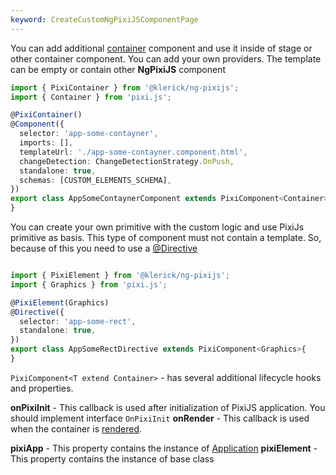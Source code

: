 ```yaml
---
keyword: CreateCustomNgPixiJSComponentPage
---
```


You can add additional [container](https://pixijs.download/release/docs/scene.Container.html) component and use it inside of stage or other container component.
You can add your own providers. The template can be empty or contain other **NgPixiJS** component
```typescript group="additional-contayner" name="app-some-contayner.component.ts"
import { PixiContainer } from '@klerick/ng-pixijs';
import { Container } from 'pixi.js';

@PixiContainer()
@Component({
  selector: 'app-some-contayner',
  imports: [],
  templateUrl: './app-some-contayner.component.html',
  changeDetection: ChangeDetectionStrategy.OnPush,
  standalone: true,
  schemas: [CUSTOM_ELEMENTS_SCHEMA],
})
export class AppSomeContaynerComponent extends PixiComponent<Container> {
}
```

You can create your own primitive with the custom logic and use PixiJs primitive as basis. This type of component must not contain a template. 
So, because of this you need to use a [@Directive](https://angular.dev/api/core/Directive)


```typescript group="additional-contayner" name="app-some-contayner.component.ts"

import { PixiElement } from '@klerick/ng-pixijs';
import { Graphics } from 'pixi.js';

@PixiElement(Graphics)
@Directive({
  selector: 'app-some-rect',
  standalone: true,
})
export class AppSomeRectDirective extends PixiComponent<Graphics>{
}
```

`PixiComponent<T extend Container>` - has several additional lifecycle hooks and properties.

**onPixiInit** - This callback is used after initialization of PixiJS application. You should implement interface `OnPixiInit`
**onRender** - This callback is used when the container is [rendered](https://pixijs.download/release/docs/scene.Container.html#onRender).

**pixiApp** - This property contains the instance of [Application](https://pixijs.download/release/docs/app.Application.html)
**pixiElement** - This property contains the instance of base class

